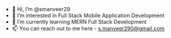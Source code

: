 - 👋 Hi, I’m @smanveer29
- 👀 I’m interested in Full Stack Mobile Application Development
- 🌱 I’m currently learning MERN Full Stack Development
- 📫 You can reach out to me here - s.manveer290@gmail.com

<!---
smanveer29/smanveer29 is a ✨ special ✨ repository because its `README.md` (this file) appears on your GitHub profile.
You can click the Preview link to take a look at your changes.
--->
